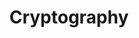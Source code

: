 ---
layout: page
title: Cryptography
description: Parallelize Cryptographic Algorithms This is a course project for EECS475 Introduction to Cryptography in the University of Michigan.
img: assets/img/cry_cover_vis.png
importance: 1
category: coding
redirect: /assets/pdf/EECS475_Final_Report.pdf
---